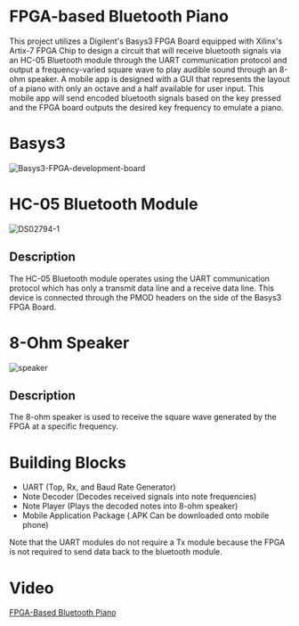 # FPGA-based Bluetooth Piano

This project utilizes a Digilent's Basys3 FPGA Board equipped with Xilinx's Artix-7 FPGA Chip to design a circuit that will receive 
bluetooth signals via an HC-05 Bluetooth module through the UART communication protocol and output a frequency-varied square wave to play
audible sound through an 8-ohm speaker. A mobile app is designed with a GUI that represents the layout of a piano with only an octave and a half
available for user input. This mobile app will send encoded bluetooth signals based on the key pressed and the FPGA board outputs the desired key
frequency to emulate a piano.

# Basys3 

![Basys3-FPGA-development-board](https://user-images.githubusercontent.com/89544050/155068964-515a36df-1a6e-4f40-87eb-b6d7906a81d8.png)

# HC-05 Bluetooth Module

![DS02794-1](https://user-images.githubusercontent.com/89544050/162555755-442e4802-59be-4e3f-973c-6965af99f7df.jpg)

## Description

The HC-05 Bluetooth module operates using the UART communication protocol which has only a transmit data line and a receive data line.
This device is connected through the PMOD headers on the side of the Basys3 FPGA Board.

# 8-Ohm Speaker

![speaker](https://user-images.githubusercontent.com/89544050/162555993-b2819b84-7922-4d10-8275-ba0b5158d694.jpeg)

## Description

The 8-ohm speaker is used to receive the square wave generated by the FPGA at a specific frequency. 

# Building Blocks

- UART (Top, Rx, and Baud Rate Generator)
- Note Decoder (Decodes received signals into note frequencies)
- Note Player (Plays the decoded notes into 8-ohm speaker)
- Mobile Application Package (.APK Can be downloaded onto mobile phone)

Note that the UART modules do not require a Tx module because the FPGA is not required to send data back to the bluetooth module.

# Video 

[FPGA-Based Bluetooth Piano](https://youtu.be/U79PQejC8zc)
